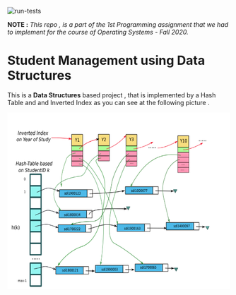 ![run-tests](../../workflows/run-tests/badge.svg)


**NOTE :** *This repo , is a part of the 1st Programming assignment that we had to implement for the course of Operating Systems - Fall 2020.*


<p align="center"> 
 <h1>Student Management using Data Structures </h1> 

 This is a **Data Structures** based project , that is implemented by a Hash Table and and Inverted Index as you can see at the following picture .

 <img width="650" height="400" src="images/structures.png">
</p>



